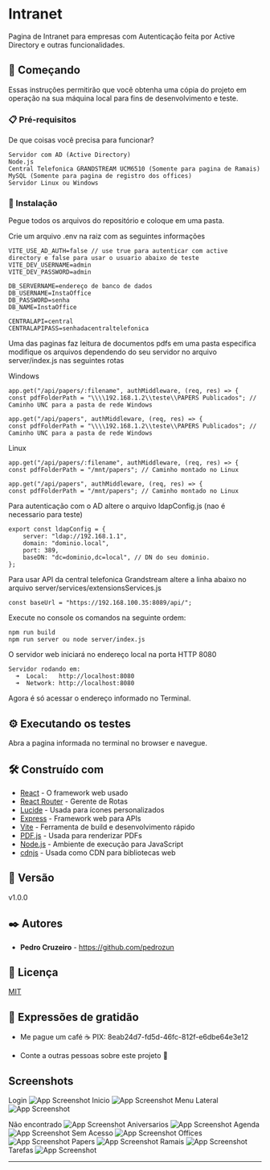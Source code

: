 # Intranet

Pagina de Intranet para empresas com Autenticação feita por Active Directory e outras funcionalidades.

## 🚀 Começando

Essas instruções permitirão que você obtenha uma cópia do projeto em operação na sua máquina local para fins de desenvolvimento e teste.

### 📋 Pré-requisitos

De que coisas você precisa para funcionar?

```
Servidor com AD (Active Directory)
Node.js
Central Telefonica GRANDSTREAM UCM6510 (Somente para pagina de Ramais)
MySQL (Somente para pagina de registro dos offices)
Servidor Linux ou Windows

```

### 🔧 Instalação

Pegue todos os arquivos do repositório e coloque em uma pasta.

Crie um arquivo .env na raiz com as seguintes informações

```
VITE_USE_AD_AUTH=false // use true para autenticar com active directory e false para usar o usuario abaixo de teste
VITE_DEV_USERNAME=admin
VITE_DEV_PASSWORD=admin

DB_SERVERNAME=endereço de banco de dados
DB_USERNAME=InstaOffice
DB_PASSWORD=senha
DB_NAME=InstaOffice

CENTRALAPI=central
CENTRALAPIPASS=senhadacentraltelefonica
```

Uma das paginas faz leitura de documentos pdfs em uma pasta especifica modifique os arquivos dependendo do seu servidor no arquivo server/index.js nas seguintes rotas

Windows

```
app.get("/api/papers/:filename", authMiddleware, (req, res) => {
const pdfFolderPath = "\\\\192.168.1.2\\teste\\PAPERS Publicados"; // Caminho UNC para a pasta de rede Windows
```

```
app.get("/api/papers", authMiddleware, (req, res) => {
const pdfFolderPath = "\\\\192.168.1.2\\teste\\PAPERS Publicados"; // Caminho UNC para a pasta de rede Windows
```

Linux

```
app.get("/api/papers/:filename", authMiddleware, (req, res) => {
const pdfFolderPath = "/mnt/papers"; // Caminho montado no Linux
```

```
app.get("/api/papers", authMiddleware, (req, res) => {
const pdfFolderPath = "/mnt/papers"; // Caminho montado no Linux
```

Para autenticação com o AD altere o arquivo ldapConfig.js (nao é necessario para teste)

```
export const ldapConfig = {
	server: "ldap://192.168.1.1",
	domain: "dominio.local",
	port: 389,
	baseDN: "dc=dominio,dc=local", // DN do seu dominio.
};
```

Para usar API da central telefonica Grandstream altere a linha abaixo no arquivo server/services/extensionsServices.js

```
const baseUrl = "https://192.168.100.35:8089/api/";
```

Execute no console os comandos na seguinte ordem:

```
npm run build
npm run server ou node server/index.js
```

O servidor web iniciará no endereço local na porta HTTP 8080

```
Servidor rodando em:
  ➜  Local:   http://localhost:8080
  ➜  Network: http://localhost:8080
```

Agora é só acessar o endereço informado no Terminal.

## ⚙️ Executando os testes

Abra a pagina informada no terminal no browser e navegue.

## 🛠️ Construído com

- [React](https://reactjs.org/) - O framework web usado
- [React Router](https://reactrouter.com/) - Gerente de Rotas
- [Lucide](https://lucide.dev/) - Usada para ícones personalizados
- [Express](https://expressjs.com/) - Framework web para APIs
- [Vite](https://vitejs.dev/) - Ferramenta de build e desenvolvimento rápido
- [PDF.js](https://mozilla.github.io/pdf.js/) - Usada para renderizar PDFs
- [Node.js](https://nodejs.org/) - Ambiente de execução para JavaScript
- [cdnjs](https://cdnjs.com/) - Usada como CDN para bibliotecas web

## 📌 Versão

v1.0.0

## ✒️ Autores

- **Pedro Cruzeiro** - https://github.com/pedrozun

## 📄 Licença

[MIT](https://choosealicense.com/licenses/mit/)

## 🎁 Expressões de gratidão

- Me pague um café ☕ PIX: 8eab24d7-fd5d-46fc-812f-e6dbe64e3e12

- Conte a outras pessoas sobre este projeto 📢

## Screenshots

Login
![App Screenshot](https://i.imgur.com/XyaM3Bb.png)
Inicio
![App Screenshot](https://i.imgur.com/mPdKzUM.png)
Menu Lateral
![App Screenshot](https://i.imgur.com/gz7Cv2Z.png)

Não encontrado
![App Screenshot](https://i.imgur.com/9JwAYc6.png)
Aniversarios
![App Screenshot](https://i.imgur.com/RDXCjlJ.png)
Agenda
![App Screenshot](https://i.imgur.com/TblSgPB.png)
Sem Acesso
![App Screenshot](https://i.imgur.com/IGvMWCd.png)
Offices
![App Screenshot](https://i.imgur.com/0VKaCvx.png)
Papers
![App Screenshot](https://i.imgur.com/MYPJsLf.png)
Ramais
![App Screenshot](https://i.imgur.com/9VoSJxi.png)
Tarefas
![App Screenshot](https://i.imgur.com/z8F7m28.png)

---
